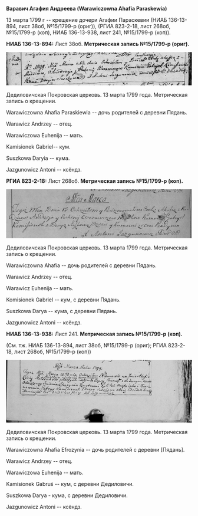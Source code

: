 **Варавич Агафия Андреева (Warawiczowna Ahafia Paraskewia)**

13 марта 1799 г -- крещение дочери Агафии Параскевии (НИАБ 136-13-894,
лист 38об, №15/1799-р (ориг)), (РГИА 823-2-18, лист 268об, №15/1799-р
(коп), НИАБ 136-13-938, лист 241, №15/1799-р (коп)).

**НИАБ 136-13-894:** Лист 38об. **Метрическая запись №15/1799-р
(ориг).**

![](./media/d698dfa34df919117726de868f11f47762638314.png)

Дедиловичская Покровская церковь. 13 марта 1799 года. Метрическая запись
о крещении.

Warawiczowna Ahafia Paraskiewia -- дочь родителей с деревни Пядaнь.

Warawicz Andrzey -- отец.

Warawiczowa Euhenija -- мать.

Kamisionek Gabriel-- кум.

Suszkowa Daryia -- кума.

Jazgunowicz Antoni -- ксёндз.

**РГИА 823-2-18:** Лист 268об. **Метрическая запись №15/1799-р (коп).**

![](./media/695c98dedad865e7b5155e23e9c24f93e29f1812.png)

Дедиловичская Покровская церковь. 13 марта 1799 года. Метрическая запись
о крещении.

Warawiczowna Ahafia -- дочь родителей с деревни Пядань.

Warawicz Andrzey -- отец.

Warawicz Euhenija -- мать.

Komisionek Gabriel -- кум, с деревни Пядань.

Suszkowa Darya -- кума, с деревни Пядань.

Jazgunowicz Antoni -- ксёндз.

**НИАБ 136-13-938:** Лист 241. **Метрическая запись №15/1799-р (коп).**

(См. тж. НИАБ 136-13-894, лист 38об, №15/1799-р (ориг); РГИА 823-2-18,
лист 268об, №15/1799-р (коп))

![](./media/edaf07097614a9e3ae0a2e0610f8e7ca128fe7c4.png)

Дедиловичская Покровская церковь. 13 марта 1799 года. Метрическая запись
о крещении.

Warawiczowna Ahafia Efrozynia -- дочь родителей с деревни \[Пядань\].

Warawicz Andrzey -- отец.

Warawiczowa Euhenija -- мать.

Kamisionek Gabruś -- кум, с деревни Дедиловичи.

Suszkowa Darya - кума, с деревни Дедиловичи.

Jazgunowicz Antoni -- ксёндз.
